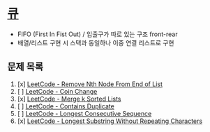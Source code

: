 # [큐](https://www.algodale.com/data-structures/queue/)

- FIFO (First In Fist Out) / 입출구가 따로 있는 구조 front-rear
- 배열/리스트 구현 시 스택과 동일하나 이중 연결 리스트로 구현

## 문제 목록

1. [x] [LeetCode - Remove Nth Node From End of List](https://leetcode.com/problems/remove-nth-node-from-end-of-list/description/)
2. [ ] [LeetCode - Coin Change](https://leetcode.com/problems/coin-change/description/)
3. [x] [LeetCode - Merge k Sorted Lists](https://leetcode.com/problems/merge-k-sorted-lists/description/)
4. [ ] [LeetCode - Contains Duplicate](https://leetcode.com/problems/contains-duplicate/description/)
5. [ ] [LeetCode - Longest Consecutive Sequence](https://leetcode.com/problems/longest-consecutive-sequence/description/)
6. [x] [LeetCode - Longest Substring Without Repeating Characters](https://leetcode.com/problems/longest-substring-without-repeating-characters/description/)
